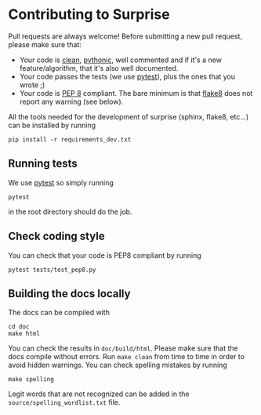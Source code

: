 Contributing to Surprise
========================

Pull requests are always welcome! Before submitting a new pull request, please
make sure that:

* Your code is [clean](https://www.youtube.com/watch?v=wf-BqAjZb8M),
  [pythonic](https://www.youtube.com/watch?v=OSGv2VnC0go), well commented and
  if it's a new feature/algorithm, that it's also well documented.
* Your code passes the tests (we use
  [pytest](http://doc.pytest.org/en/latest/)), plus the ones that you wrote ;)
* Your code is [PEP 8](https://www.python.org/dev/peps/pep-0008/) compliant.
  The bare minimum is that
  [flake8](http://flake8.pycqa.org/en/latest/index.html) does not report any
  warning (see below).


All the tools needed for the development of surprise (sphinx, flake8,
etc...) can be installed by running

    pip install -r requirements_dev.txt

Running tests
-------------

We use [pytest](http://doc.pytest.org/en/latest/) so simply running

    pytest

in the root directory should do the job.

Check coding style
------------------

You can check that your code is PEP8 compliant by running

    pytest tests/test_pep8.py

Building the docs locally
-------------------------

The docs can be compiled with

    cd doc
    make html

You can check the results in `doc/build/html`. Please make sure that the docs
compile without errors. Run `make clean` from time to time in order to avoid
hidden warnings. You can check spelling mistakes by running

    make spelling

Legit words that are not recognized can be added in the
`source/spelling_wordlist.txt` file.
